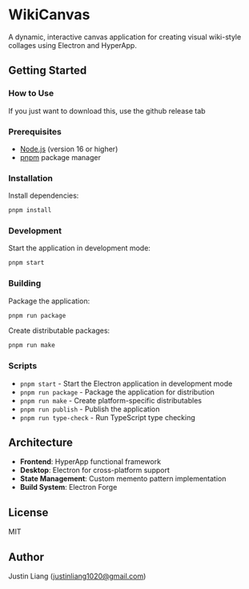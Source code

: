 # WikiCanvas

A dynamic, interactive canvas application for creating visual wiki-style collages using Electron and HyperApp.

## Getting Started

### How to Use

If you just want to download this, use the github release tab

### Prerequisites

- [Node.js](https://nodejs.org/) (version 16 or higher)
- [pnpm](https://pnpm.io/) package manager

### Installation

Install dependencies:

```bash
pnpm install
```

### Development

Start the application in development mode:

```bash
pnpm start
```

### Building

Package the application:

```bash
pnpm run package
```

Create distributable packages:

```bash
pnpm run make
```

### Scripts

- `pnpm start` - Start the Electron application in development mode
- `pnpm run package` - Package the application for distribution
- `pnpm run make` - Create platform-specific distributables
- `pnpm run publish` - Publish the application
- `pnpm run type-check` - Run TypeScript type checking

## Architecture

- **Frontend**: HyperApp functional framework
- **Desktop**: Electron for cross-platform support
- **State Management**: Custom memento pattern implementation
- **Build System**: Electron Forge

## License

MIT

## Author

Justin Liang (justinliang1020@gmail.com)
